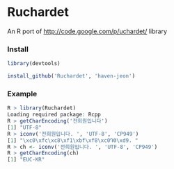 Ruchardet
=========

An R port of http://code.google.com/p/uchardet/ library 

### Install 

```r
library(devtools)

install_github('Ruchardet', 'haven-jeon')
```


### Example

```r
R > library(Ruchardet)
Loading required package: Rcpp
R > getCharEncoding('전희원입니다')
[1] "UTF-8"
R > iconv('전희원입니다. ', 'UTF-8', 'CP949')
[1] "\xc0\xfc\xc8\xf1\xbf\xf8\xc0Դϴ\xd9. "
R > ch <- iconv('전희원입니다. ', 'UTF-8', 'CP949')
R > getCharEncoding(ch)
[1] "EUC-KR"
```

